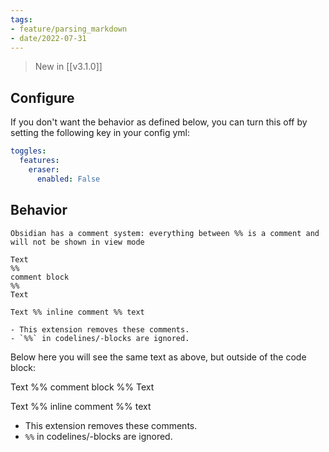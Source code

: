 ```yaml
---
tags:
- feature/parsing_markdown
- date/2022-07-31
---
```


> New in [[v3.1.0]]

## Configure
If you don't want the behavior as defined below, you can turn this off by setting the following key in your config yml:

``` yaml
toggles:
  features:
    eraser:
      enabled: False
```

## Behavior
```
Obsidian has a comment system: everything between %% is a comment and will not be shown in view mode

Text
%%
comment block
%%
Text

Text %% inline comment %% text

- This extension removes these comments.
- `%%` in codelines/-blocks are ignored.
```

Below here you will see the same text as above, but outside of the code block:


Text
%%
comment block
%%
Text

Text %% inline comment %% text

- This extension removes these comments.
- `%%` in codelines/-blocks are ignored.